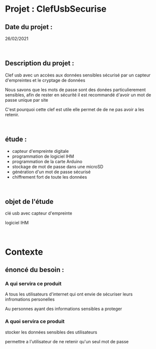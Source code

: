 # Projet : ClefUsbSecurise
<h2>Date du projet :</h2> <p> 26/02/2021</p>
<br>
<h2>Description du projet : </h2> <p>Clef usb avec un accèes aux données sensibles sécurisé par un capteur d'empreintes et le cryptage de données</p>
<p>Nous savons que les mots de passe sont des donées particulierement sensibles, afin de rester en sécurité il est recommandé d'avoir un mot de passe unique par site</p>
<p>C'est pourquoi cette clef est utile elle permet de de ne pas avoir a les retenir.</p>
<br>
<h2>étude : </h2> 
<ul>
  <li>capteur d'empreinte digitale</li>
  <li>programmation de logiciel IHM</li>
  <li>programmation de la carte Arduino</li>
  <li>stockage de mot de passe dans une microSD</li>
  <li>génération d'un mot de passe sécurisé</li>
  <li>chiffrement fort de toute les données</li>
</ul>
<br>
<h2> objet de l'étude </h2> 
  <p>clé usb avec capteur d'empreinte</p>
  <p>logiciel IHM</p>
 <br> 
<h1> Contexte </h1>
<h2> énoncé du besoin : </h2>
<h3>A qui servira ce produit</h3>
<p>A tous les utilisateurs d'internet qui ont envie de sécuriser leurs infromations personelles</p>
<p>Au personnes ayant des informations sensibles a proteger</P>
<h3>A quoi servira ce produit</h3>
<p>stocker les données sensibles des utilisateurs</p>
<p>permettre a l'utilisateur de ne retenir qu'un seul mot de passe</p>
